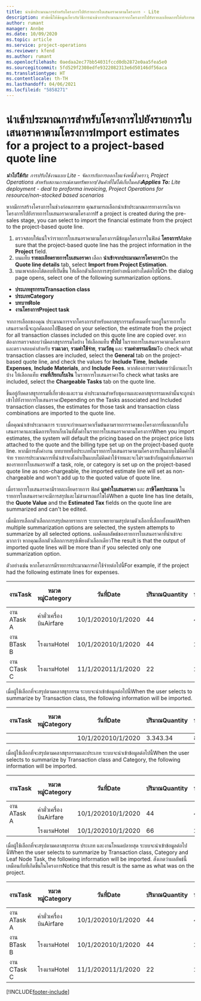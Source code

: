 ```yaml
---
title: นำเข้าประมาณการสำหรับโครงการไปยังรายการใบเสนอราคาตามโครงการ - Lite
description: หัวข้อนี้ให้ข้อมูลเกี่ยวกับวิธีการนำเข้าการประมาณการจากโครงการไปยังรายละเอียดการให้บริการตามใบเสนอราคา
author: rumant
manager: Annbe
ms.date: 10/09/2020
ms.topic: article
ms.service: project-operations
ms.reviewer: kfend
ms.author: rumant
ms.openlocfilehash: 0aedaa2ec77bb54031fccd0db2872e0aa5fea5e0
ms.sourcegitcommit: 5fd529f2308edfe9322082313e6d50146df56aca
ms.translationtype: HT
ms.contentlocale: th-TH
ms.lasthandoff: 04/06/2021
ms.locfileid: "5858271"
---
```

# <a name="import-estimates-for-a-project-to-a-project-based-quote-line"></a><span data-ttu-id="7ffb3-103">นำเข้าประมาณการสำหรับโครงการไปยังรายการใบเสนอราคาตามโครงการ</span><span class="sxs-lookup"><span data-stu-id="7ffb3-103">Import estimates for a project to a project-based quote line</span></span> 

<span data-ttu-id="7ffb3-104">_**นำไปใช้กับ:** การปรับใช้งานแบบ Lite - จัดการกับการออกใบแจ้งหนี้ชั่วคราว, Project Operations สำหรับสถานการณ์ตามทรัพยากร/สินค้าที่ไม่ได้เก็บในคลัง_</span><span class="sxs-lookup"><span data-stu-id="7ffb3-104">_**Applies To:** Lite deployment - deal to proforma invoicing, Project Operations for resource/non-stocked based scenarios_</span></span>

<span data-ttu-id="7ffb3-105">หากมีการสร้างโครงการในช่วงก่อนการขาย คุณสามารถเลือกนำเข้าประมาณการทางการเงินจากโครงการไปยังรายการใบเสนอราคาตามโครงการ</span><span class="sxs-lookup"><span data-stu-id="7ffb3-105">If a project is created during the pre-sales stage, you can select to import the financial estimate from the project to the project-based quote line.</span></span>

1. <span data-ttu-id="7ffb3-106">ตรวจสอบให้แน่ใจว่ารายการใบเสนอราคาตามโครงการมีข้อมูลโครงการในฟิลด์ **โครงการ**</span><span class="sxs-lookup"><span data-stu-id="7ffb3-106">Make sure that the project-based quote line has the project information in the **Project** field.</span></span>
2. <span data-ttu-id="7ffb3-107">บนแท็บ **รายละเอียดรายการใบเสนอราคา** เลือก **นำเข้าจากประมาณการโครงการ**</span><span class="sxs-lookup"><span data-stu-id="7ffb3-107">On the **Quote line details** tab, select **Import from Project Estimation**.</span></span>
3. <span data-ttu-id="7ffb3-108">บนเพจกล่องโต้ตอบที่เปิดขึ้น ให้เลือกตัวเลือกการสรุปอย่างหนึ่งอย่างใดต่อไปนี้</span><span class="sxs-lookup"><span data-stu-id="7ffb3-108">On the dialog page opens, select one of the following summarization options.</span></span>

  - <span data-ttu-id="7ffb3-109">**ประเภทธุรกรรม**</span><span class="sxs-lookup"><span data-stu-id="7ffb3-109">**Transaction class**</span></span>
  - <span data-ttu-id="7ffb3-110">**ประเภท**</span><span class="sxs-lookup"><span data-stu-id="7ffb3-110">**Category**</span></span>
  - <span data-ttu-id="7ffb3-111">**บทบาท**</span><span class="sxs-lookup"><span data-stu-id="7ffb3-111">**Role**</span></span> 
  - <span data-ttu-id="7ffb3-112">**งานโครงการ**</span><span class="sxs-lookup"><span data-stu-id="7ffb3-112">**Project task**</span></span>

<span data-ttu-id="7ffb3-113">จากการเลือกของคุณ ประมาณการจากโครงการสำหรับคลาสธุรกรรมทั้งหมดที่รวมอยู่ในรายการใบเสนอราคานี้จะถูกคัดลอกไป</span><span class="sxs-lookup"><span data-stu-id="7ffb3-113">Based on your selection, the estimate from the project for all transaction classes included on this quote line are copied over.</span></span> <span data-ttu-id="7ffb3-114">หากต้องการตรวจสอบว่ามีคลาสธุรกรรมใดบ้าง ให้เลือกแท็บ **ทั่วไป** ในรายการใบเสนอราคาตามโครงการและตรวจสอบค่าสำหรับ **รวมเวลา**, **รวมค่าใช้จ่าย**, **รวมวัสดุ** และ **รวมค่าธรรมเนียม**</span><span class="sxs-lookup"><span data-stu-id="7ffb3-114">To check what transaction classes are included, select the **General** tab on the project-based quote line, and check the values for **Include Time**, **Include Expenses**, **Include Materials**, and **Include Fees**.</span></span>  <span data-ttu-id="7ffb3-115">หากต้องการตรวจสอบว่ามีงานอะไรบ้าง ให้เลือกแท็บ **งานที่เรียกเก็บเงิน** ในรายการใบเสนอราคา</span><span class="sxs-lookup"><span data-stu-id="7ffb3-115">To check what tasks are included, select the **Chargeable Tasks** tab on the quote line.</span></span>

<span data-ttu-id="7ffb3-116">ขึ้นอยู่กับคลาสธุรกรรมที่เกี่ยวข้องและรวม ค่าประมาณสำหรับชุดงานและคลาสธุรกรรมเหล่านั้นจะถูกนำเข้าไปยังรายการใบเสนอราคา</span><span class="sxs-lookup"><span data-stu-id="7ffb3-116">Depending on the Tasks associated and Included transaction classes, the estimates for those task and transaction class combinations are imported to the quote line.</span></span>

<span data-ttu-id="7ffb3-117">เมื่อคุณนำเข้าประมาณการ ระบบจะกำหนดราคาเริ่มต้นตามรายการราคาของโครงการที่แนบมากับใบเสนอราคาและชนิดการเรียกเก็บเงินที่ตั้งค่าในรายการใบเสนอราคาตามโครงการ</span><span class="sxs-lookup"><span data-stu-id="7ffb3-117">When you import estimates, the system will default the pricing based on the project price lists attached to the quote and the billing type set up on the project-based quote line.</span></span> <span data-ttu-id="7ffb3-118">หากมีการตั้งค่างาน บทบาทหรือประเภทในรายการใบเสนอราคาตามโครงการเป็นแบบไม่คิดค่าใช้จ่าย รายการประมาณการที่นำเข้าจะตั้งค่าเป็นแบบไม่คิดค่าใช้จ่ายและจะไม่รวมเข้ากับมูลค่าที่เสนอราคาของรายการใบเสนอราคา</span><span class="sxs-lookup"><span data-stu-id="7ffb3-118">If a task, role, or category is set up on the project-based quote line as non-chargeable, the imported estimate line will set as non-chargeable and won't add up to the quoted value of quote line.</span></span>

<span data-ttu-id="7ffb3-119">เมื่อรายการใบเสนอราคามีรายละเอียดรายการ ฟิลด์ **มูลค่าใบเสนอราคา** และ **ภาษีโดยประมาณ** ในรายการใบเสนอราคาจะมีการสรุปและไม่สามารถแก้ไขได้</span><span class="sxs-lookup"><span data-stu-id="7ffb3-119">When a quote line has line details, the **Quote Value** and the **Estimated Tax** fields on the quote line are summarized and can't be edited.</span></span>

<span data-ttu-id="7ffb3-120">เมื่อมีการเลือกตัวเลือกการสรุปหลายรายการ ระบบจะพยายามสรุปตามตัวเลือกที่เลือกทั้งหมด</span><span class="sxs-lookup"><span data-stu-id="7ffb3-120">When multiple summarization options are selected, the system attempts to summarize by all selected options.</span></span> <span data-ttu-id="7ffb3-121">ผลคือผลลัพธ์ของรายการใบเสนอราคาที่นำเข้าจะมากกว่า หากคุณเลือกตัวเลือกการสรุปเพียงตัวเลือกเดียว</span><span class="sxs-lookup"><span data-stu-id="7ffb3-121">The result is that the output of imported quote lines will be more than if you selected only one summarization option.</span></span>

<span data-ttu-id="7ffb3-122">ตัวอย่างเช่น หากโครงการมีรายการประมาณการค่าใช้จ่ายต่อไปนี้</span><span class="sxs-lookup"><span data-stu-id="7ffb3-122">For example, if the project had the following estimate lines for expenses.</span></span>

| <span data-ttu-id="7ffb3-123">งาน</span><span class="sxs-lookup"><span data-stu-id="7ffb3-123">Task</span></span> | <span data-ttu-id="7ffb3-124">หมวดหมู่</span><span class="sxs-lookup"><span data-stu-id="7ffb3-124">Category</span></span> | <span data-ttu-id="7ffb3-125">วันที่</span><span class="sxs-lookup"><span data-stu-id="7ffb3-125">Date</span></span> | <span data-ttu-id="7ffb3-126">ปริมาณ</span><span class="sxs-lookup"><span data-stu-id="7ffb3-126">Quantity</span></span> | <span data-ttu-id="7ffb3-127">ราคาต่อหน่วย</span><span class="sxs-lookup"><span data-stu-id="7ffb3-127">Unit price</span></span> | <span data-ttu-id="7ffb3-128">จำนวน</span><span class="sxs-lookup"><span data-stu-id="7ffb3-128">Amount</span></span> |
| --- | --- | --- | --- | --- | --- |
| <span data-ttu-id="7ffb3-129">งาน A</span><span class="sxs-lookup"><span data-stu-id="7ffb3-129">Task A</span></span> | <span data-ttu-id="7ffb3-130">ค่าตั๋วเครื่องบิน</span><span class="sxs-lookup"><span data-stu-id="7ffb3-130">Airfare</span></span> | <span data-ttu-id="7ffb3-131">10/1/2020</span><span class="sxs-lookup"><span data-stu-id="7ffb3-131">10/1/2020</span></span> | <span data-ttu-id="7ffb3-132">4</span><span class="sxs-lookup"><span data-stu-id="7ffb3-132">4</span></span> | <span data-ttu-id="7ffb3-133">400</span><span class="sxs-lookup"><span data-stu-id="7ffb3-133">400</span></span> | <span data-ttu-id="7ffb3-134">1600</span><span class="sxs-lookup"><span data-stu-id="7ffb3-134">1600</span></span> |
| <span data-ttu-id="7ffb3-135">งาน B</span><span class="sxs-lookup"><span data-stu-id="7ffb3-135">Task B</span></span> | <span data-ttu-id="7ffb3-136">โรงแรม</span><span class="sxs-lookup"><span data-stu-id="7ffb3-136">Hotel</span></span> | <span data-ttu-id="7ffb3-137">10/1/2020</span><span class="sxs-lookup"><span data-stu-id="7ffb3-137">10/1/2020</span></span> | <span data-ttu-id="7ffb3-138">4</span><span class="sxs-lookup"><span data-stu-id="7ffb3-138">4</span></span> | <span data-ttu-id="7ffb3-139">200</span><span class="sxs-lookup"><span data-stu-id="7ffb3-139">200</span></span> | <span data-ttu-id="7ffb3-140">800</span><span class="sxs-lookup"><span data-stu-id="7ffb3-140">800</span></span> |
| <span data-ttu-id="7ffb3-141">งาน C</span><span class="sxs-lookup"><span data-stu-id="7ffb3-141">Task C</span></span> | <span data-ttu-id="7ffb3-142">โรงแรม</span><span class="sxs-lookup"><span data-stu-id="7ffb3-142">Hotel</span></span> | <span data-ttu-id="7ffb3-143">11/1/2020</span><span class="sxs-lookup"><span data-stu-id="7ffb3-143">11/1/2020</span></span> | <span data-ttu-id="7ffb3-144">2</span><span class="sxs-lookup"><span data-stu-id="7ffb3-144">2</span></span> | <span data-ttu-id="7ffb3-145">200</span><span class="sxs-lookup"><span data-stu-id="7ffb3-145">200</span></span> | <span data-ttu-id="7ffb3-146">400</span><span class="sxs-lookup"><span data-stu-id="7ffb3-146">400</span></span> |

<span data-ttu-id="7ffb3-147">เมื่อผู้ใช้เลือกที่จะสรุปตามคลาสธุรกรรม ระบบจะนำเข้าข้อมูลต่อไปนี้</span><span class="sxs-lookup"><span data-stu-id="7ffb3-147">When the user selects to summarize by Transaction class, the following information will be imported.</span></span>

| <span data-ttu-id="7ffb3-148">งาน</span><span class="sxs-lookup"><span data-stu-id="7ffb3-148">Task</span></span> | <span data-ttu-id="7ffb3-149">หมวดหมู่</span><span class="sxs-lookup"><span data-stu-id="7ffb3-149">Category</span></span> | <span data-ttu-id="7ffb3-150">วันที่</span><span class="sxs-lookup"><span data-stu-id="7ffb3-150">Date</span></span> | <span data-ttu-id="7ffb3-151">ปริมาณ</span><span class="sxs-lookup"><span data-stu-id="7ffb3-151">Quantity</span></span> | <span data-ttu-id="7ffb3-152">ราคาต่อหน่วย</span><span class="sxs-lookup"><span data-stu-id="7ffb3-152">Unit price</span></span> | <span data-ttu-id="7ffb3-153">จำนวน</span><span class="sxs-lookup"><span data-stu-id="7ffb3-153">Amount</span></span> |
| --- | --- | --- | --- | --- | --- |
|||<span data-ttu-id="7ffb3-154">10/1/2020</span><span class="sxs-lookup"><span data-stu-id="7ffb3-154">10/1/2020</span></span> | <span data-ttu-id="7ffb3-155">3.34</span><span class="sxs-lookup"><span data-stu-id="7ffb3-155">3.34</span></span> | <span data-ttu-id="7ffb3-156">840</span><span class="sxs-lookup"><span data-stu-id="7ffb3-156">840</span></span> | <span data-ttu-id="7ffb3-157">2800</span><span class="sxs-lookup"><span data-stu-id="7ffb3-157">2800</span></span> |

<span data-ttu-id="7ffb3-158">เมื่อผู้ใช้เลือกที่จะสรุปตามคลาสธุรกรรมและประเภท ระบบจะนำเข้าข้อมูลต่อไปนี้</span><span class="sxs-lookup"><span data-stu-id="7ffb3-158">When the user selects to summarize by Transaction class and Category, the following information will be imported.</span></span>

| <span data-ttu-id="7ffb3-159">งาน</span><span class="sxs-lookup"><span data-stu-id="7ffb3-159">Task</span></span> | <span data-ttu-id="7ffb3-160">หมวดหมู่</span><span class="sxs-lookup"><span data-stu-id="7ffb3-160">Category</span></span> | <span data-ttu-id="7ffb3-161">วันที่</span><span class="sxs-lookup"><span data-stu-id="7ffb3-161">Date</span></span> | <span data-ttu-id="7ffb3-162">ปริมาณ</span><span class="sxs-lookup"><span data-stu-id="7ffb3-162">Quantity</span></span> | <span data-ttu-id="7ffb3-163">ราคาต่อหน่วย</span><span class="sxs-lookup"><span data-stu-id="7ffb3-163">Unit price</span></span> | <span data-ttu-id="7ffb3-164">จำนวน</span><span class="sxs-lookup"><span data-stu-id="7ffb3-164">Amount</span></span> |
| --- | --- | --- | --- | --- | --- |
| <span data-ttu-id="7ffb3-165">งาน A</span><span class="sxs-lookup"><span data-stu-id="7ffb3-165">Task A</span></span> | <span data-ttu-id="7ffb3-166">ค่าตั๋วเครื่องบิน</span><span class="sxs-lookup"><span data-stu-id="7ffb3-166">Airfare</span></span> | <span data-ttu-id="7ffb3-167">10/1/2020</span><span class="sxs-lookup"><span data-stu-id="7ffb3-167">10/1/2020</span></span> | <span data-ttu-id="7ffb3-168">4</span><span class="sxs-lookup"><span data-stu-id="7ffb3-168">4</span></span> | <span data-ttu-id="7ffb3-169">400</span><span class="sxs-lookup"><span data-stu-id="7ffb3-169">400</span></span> | <span data-ttu-id="7ffb3-170">1600</span><span class="sxs-lookup"><span data-stu-id="7ffb3-170">1600</span></span> |
| | <span data-ttu-id="7ffb3-171">โรงแรม</span><span class="sxs-lookup"><span data-stu-id="7ffb3-171">Hotel</span></span> | <span data-ttu-id="7ffb3-172">10/1/2020</span><span class="sxs-lookup"><span data-stu-id="7ffb3-172">10/1/2020</span></span> | <span data-ttu-id="7ffb3-173">6</span><span class="sxs-lookup"><span data-stu-id="7ffb3-173">6</span></span> | <span data-ttu-id="7ffb3-174">200</span><span class="sxs-lookup"><span data-stu-id="7ffb3-174">200</span></span> | <span data-ttu-id="7ffb3-175">1200</span><span class="sxs-lookup"><span data-stu-id="7ffb3-175">1200</span></span> |

<span data-ttu-id="7ffb3-176">เมื่อผู้ใช้เลือกที่จะสรุปตามคลาสธุรกรรม ประเภท และงานโหนดปลายสุด ระบบจะนำเข้าข้อมูลต่อไปนี้</span><span class="sxs-lookup"><span data-stu-id="7ffb3-176">When the user selects to summarize by Transaction class, Category and Leaf Node Task, the following information will be imported.</span></span> <span data-ttu-id="7ffb3-177">สังเกตว่าผลลัพธ์นี้เหมือนกับที่เกิดขึ้นในโครงการ</span><span class="sxs-lookup"><span data-stu-id="7ffb3-177">Notice that this result is the same as what was on the project.</span></span>

| <span data-ttu-id="7ffb3-178">งาน</span><span class="sxs-lookup"><span data-stu-id="7ffb3-178">Task</span></span> | <span data-ttu-id="7ffb3-179">หมวดหมู่</span><span class="sxs-lookup"><span data-stu-id="7ffb3-179">Category</span></span> | <span data-ttu-id="7ffb3-180">วันที่</span><span class="sxs-lookup"><span data-stu-id="7ffb3-180">Date</span></span> | <span data-ttu-id="7ffb3-181">ปริมาณ</span><span class="sxs-lookup"><span data-stu-id="7ffb3-181">Quantity</span></span> | <span data-ttu-id="7ffb3-182">ราคาต่อหน่วย</span><span class="sxs-lookup"><span data-stu-id="7ffb3-182">Unit price</span></span> | <span data-ttu-id="7ffb3-183">จำนวน</span><span class="sxs-lookup"><span data-stu-id="7ffb3-183">Amount</span></span> |
| --- | --- | --- | --- | --- | --- |
| <span data-ttu-id="7ffb3-184">งาน A</span><span class="sxs-lookup"><span data-stu-id="7ffb3-184">Task A</span></span> | <span data-ttu-id="7ffb3-185">ค่าตั๋วเครื่องบิน</span><span class="sxs-lookup"><span data-stu-id="7ffb3-185">Airfare</span></span> | <span data-ttu-id="7ffb3-186">10/1/2020</span><span class="sxs-lookup"><span data-stu-id="7ffb3-186">10/1/2020</span></span> | <span data-ttu-id="7ffb3-187">4</span><span class="sxs-lookup"><span data-stu-id="7ffb3-187">4</span></span> | <span data-ttu-id="7ffb3-188">400</span><span class="sxs-lookup"><span data-stu-id="7ffb3-188">400</span></span> | <span data-ttu-id="7ffb3-189">1600</span><span class="sxs-lookup"><span data-stu-id="7ffb3-189">1600</span></span> |
| <span data-ttu-id="7ffb3-190">งาน B</span><span class="sxs-lookup"><span data-stu-id="7ffb3-190">Task B</span></span> | <span data-ttu-id="7ffb3-191">โรงแรม</span><span class="sxs-lookup"><span data-stu-id="7ffb3-191">Hotel</span></span> | <span data-ttu-id="7ffb3-192">10/1/2020</span><span class="sxs-lookup"><span data-stu-id="7ffb3-192">10/1/2020</span></span> | <span data-ttu-id="7ffb3-193">4</span><span class="sxs-lookup"><span data-stu-id="7ffb3-193">4</span></span> | <span data-ttu-id="7ffb3-194">200</span><span class="sxs-lookup"><span data-stu-id="7ffb3-194">200</span></span> | <span data-ttu-id="7ffb3-195">800</span><span class="sxs-lookup"><span data-stu-id="7ffb3-195">800</span></span> |
| <span data-ttu-id="7ffb3-196">งาน C</span><span class="sxs-lookup"><span data-stu-id="7ffb3-196">Task C</span></span> | <span data-ttu-id="7ffb3-197">โรงแรม</span><span class="sxs-lookup"><span data-stu-id="7ffb3-197">Hotel</span></span> | <span data-ttu-id="7ffb3-198">11/1/2020</span><span class="sxs-lookup"><span data-stu-id="7ffb3-198">11/1/2020</span></span> | <span data-ttu-id="7ffb3-199">2</span><span class="sxs-lookup"><span data-stu-id="7ffb3-199">2</span></span> | <span data-ttu-id="7ffb3-200">200</span><span class="sxs-lookup"><span data-stu-id="7ffb3-200">200</span></span> | <span data-ttu-id="7ffb3-201">400</span><span class="sxs-lookup"><span data-stu-id="7ffb3-201">400</span></span> |


[!INCLUDE[footer-include](../../includes/footer-banner.md)]
